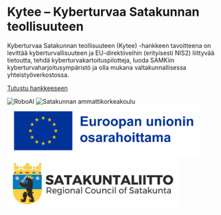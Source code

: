 # Kytee – Kyberturvaa Satakunnan teollisuuteen

Kyberturvaa Satakunnan teollisuuteen (Kytee) -hankkeen tavoitteena on levittää kyberturvallisuuteen ja EU-direktiiveihin (erityisesti NIS2) liittyvää tietoutta, tehdä kyberturvakartoituspilotteja, luoda SAMKiin kyberturvaharjoitusympäristö ja olla mukana valtakunnallisessa yhteistyöverkostossa.

[Tutustu hankkeeseen](https://www.roboai.fi/tutkimus-ja-tuotekehitys/projektit/kytee/)

<img src="https://www.roboai.fi/wp-content/uploads/2019/02/pysty_valkoinen_rgb-287x300.png" alt="RoboAI" height="120"> <img src="https://www.roboai.fi/wp-content/uploads/2020/05/Logo_suomi_4v_pienempi-300x185.png" alt="Satakunnan ammattikorkeakoulu" height="120"> <img src="https://github.com/RoboAI-Kytee/.github/blob/main/profile/euroopan-unionin-osarahoittama.png" alt="Euroopan unionin osarahoittama" height="120"> <img src="https://github.com/RoboAI-Kytee/.github/blob/main/profile/satakuntaliitto.png" alt="Satakuntaliitto" height="120">
